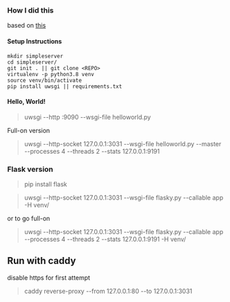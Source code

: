 ### How I did this 

based on [this](https://uwsgi-docs.readthedocs.io/en/latest/WSGIquickstart.html)



#### Setup Instructions
```
mkdir simpleserver 
cd simpleserver/ 
git init . || git clone <REPO>
virtualenv -p python3.8 venv
source venv/bin/activate
pip install uwsgi || requirements.txt
```

#### Hello, World!
> uwsgi --http :9090 --wsgi-file helloworld.py

Full-on version 

> uwsgi --http-socket 127.0.0.1:3031 --wsgi-file helloworld.py --master --processes 4 --threads 2 --stats 127.0.0.1:9191
 

### Flask version 
> pip install flask 

> uwsgi --http-socket 127.0.0.1:3031 --wsgi-file flasky.py --callable app -H venv/

or to go full-on 

> uwsgi --http-socket 127.0.0.1:3031 --wsgi-file flasky.py --callable app --processes 4 --threads 2 --stats 127.0.0.1:9191 -H venv/


## Run with caddy 
disable https for first attempt

> caddy reverse-proxy --from 127.0.0.1:80 --to 127.0.0.1:3031

